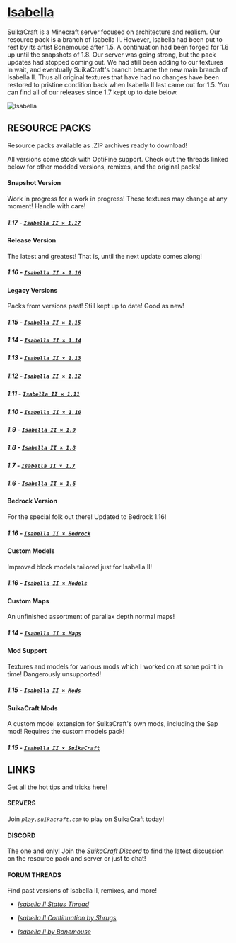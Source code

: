 # [Isabella](http://suikacraft.com)

SuikaCraft is a Minecraft server focused on architecture and realism. Our resource pack is a branch of Isabella II. However, Isabella had been put to rest by its artist Bonemouse after 1.5. A continuation had been forged for 1.6 up until the snapshots of 1.8. Our server was going strong, but the pack updates had stopped coming out. We had still been adding to our textures in wait, and eventually SuikaCraft's branch became the new main branch of Isabella II. Thus all original textures that have had no changes have been restored to pristine condition back when Isabella II last came out for 1.5. You can find all of our releases since 1.7 kept up to date below.

![Isabella](https://raw.githubusercontent.com/yurisuika/Isabella/master/Isabella%20II%20×%201.13/pack.png)

## RESOURCE PACKS

Resource packs available as .ZIP archives ready to download!

All versions come stock with OptiFine support. Check out the threads linked below for other modded versions, remixes, and the original packs!

#### Snapshot Version

Work in progress for a work in progress! These textures may change at any moment! Handle with care!

##### 1.17 - [*`Isabella II × 1.17`*](https://github.com/yurisuika/Isabella/raw/master/Archives/Isabella%20II%20×%201.17.zip)

#### Release Version

The latest and greatest! That is, until the next update comes along!

##### 1.16 - [*`Isabella II × 1.16`*](https://github.com/yurisuika/Isabella/raw/master/Archives/Isabella%20II%20×%201.16.zip)

#### Legacy Versions

Packs from versions past! Still kept up to date! Good as new!

##### 1.15 - [*`Isabella II × 1.15`*](https://github.com/yurisuika/Isabella/raw/master/Archives/Isabella%20II%20×%201.15.zip)

##### 1.14 - [*`Isabella II × 1.14`*](https://github.com/yurisuika/Isabella/raw/master/Archives/Isabella%20II%20×%201.14.zip)

##### 1.13 - [*`Isabella II × 1.13`*](https://github.com/yurisuika/Isabella/raw/master/Archives/Isabella%20II%20×%201.13.zip)

##### 1.12 - [*`Isabella II × 1.12`*](https://github.com/yurisuika/Isabella/raw/master/Archives/Isabella%20II%20×%201.12.zip)

##### 1.11 - [*`Isabella II × 1.11`*](https://github.com/yurisuika/Isabella/raw/master/Archives/Isabella%20II%20×%201.11.zip)

##### 1.10 - [*`Isabella II × 1.10`*](https://github.com/yurisuika/Isabella/raw/master/Archives/Isabella%20II%20×%201.10.zip)

##### 1.9 - [*`Isabella II × 1.9`*](https://github.com/yurisuika/Isabella/raw/master/Archives/Isabella%20II%20×%201.9.zip)

##### 1.8 - [*`Isabella II × 1.8`*](https://github.com/yurisuika/Isabella/raw/master/Archives/Isabella%20II%20×%201.8.zip)

##### 1.7 - [*`Isabella II × 1.7`*](https://github.com/yurisuika/Isabella/raw/master/Archives/Isabella%20II%20×%201.7.zip)

##### 1.6 - [*`Isabella II × 1.6`*](https://github.com/yurisuika/Isabella/raw/master/Archives/Isabella%20II%20×%201.6.zip)

#### Bedrock Version

For the special folk out there! Updated to Bedrock 1.16!

##### 1.16 - [*`Isabella II × Bedrock`*](https://github.com/yurisuika/Isabella/raw/master/Archives/Isabella%20II%20×%20Bedrock.mcpack)

#### Custom Models

Improved block models tailored just for Isabella II!

##### 1.16 - [*`Isabella II × Models`*](https://github.com/yurisuika/Isabella/raw/master/Archives/Isabella%20II%20×%20Models.zip)

#### Custom Maps

An unfinished assortment of parallax depth normal maps!

##### 1.14 - [*`Isabella II × Maps`*](https://github.com/yurisuika/Isabella/raw/master/Archives/Isabella%20II%20×%20Maps.zip)

#### Mod Support

Textures and models for various mods which I worked on at some point in time! Dangerously unsupported!

##### 1.15 - [*`Isabella II × Mods`*](https://github.com/yurisuika/Isabella/raw/master/Archives/Isabella%20II%20×%20Mods.zip)

#### SuikaCraft Mods

A custom model extension for SuikaCraft's own mods, including the Sap mod! Requires the custom models pack!

##### 1.15 - [*`Isabella II × SuikaCraft`*](https://github.com/yurisuika/Isabella/raw/master/Archives/Isabella%20II%20×%20SuikaCraft.zip)

## LINKS

Get all the hot tips and tricks here!

#### SERVERS

Join *`play.suikacraft.com`* to play on SuikaCraft today!

#### DISCORD

The one and only! Join the *[SuikaCraft Discord](https://discord.gg/0zdNEkQle7Qg9C1H)* to find the latest discussion on the resource pack and server or just to chat!

#### FORUM THREADS

Find past versions of Isabella II, remixes, and more!

* *[Isabella II Status Thread](http://www.minecraftforum.net/forums/mapping-and-modding-java-edition/resource-packs/resource-pack-discussion/2745599)*

* *[Isabella II Continuation by Shrugs](https://www.minecraftforum.net/forums/mapping-and-modding-java-edition/resource-packs/1244972-16x-1-6-1-7-1-8beta-isabella-ii-unofficial-thread)*

* *[Isabella II by Bonemouse](http://www.minecraftforum.net/forums/mapping-and-modding-java-edition/resource-packs/1226573)*
